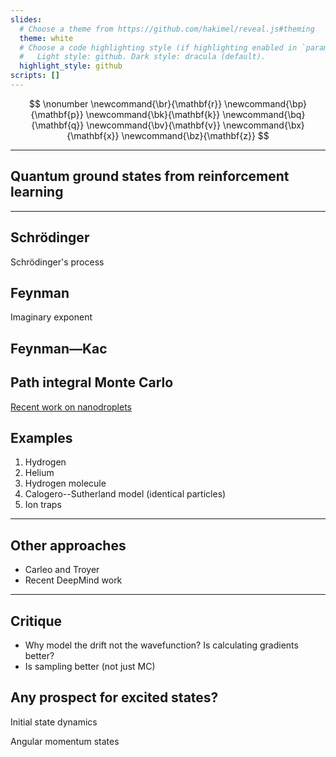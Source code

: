 ```yaml
---
slides:
  # Choose a theme from https://github.com/hakimel/reveal.js#theming
  theme: white
  # Choose a code highlighting style (if highlighting enabled in `params.toml`)
  #   Light style: github. Dark style: dracula (default).
  highlight_style: github
scripts: []
---
```


$$
\nonumber
\newcommand{\br}{\mathbf{r}}
\newcommand{\bp}{\mathbf{p}}
\newcommand{\bk}{\mathbf{k}}
\newcommand{\bq}{\mathbf{q}}
\newcommand{\bv}{\mathbf{v}}
\newcommand{\bx}{\mathbf{x}}
\newcommand{\bz}{\mathbf{z}}
$$

---

## Quantum ground states from reinforcement learning


---

## Schrödinger

Schrödinger's process

## Feynman

Imaginary exponent

## Feynman—Kac


## Path integral Monte Carlo

[Recent work on nanodroplets](https://www.diva-portal.org/smash/get/diva2:828485/FULLTEXT01.pdf)


## Examples

1. Hydrogen
2. Helium
3. Hydrogen molecule
4. Calogero--Sutherland model (identical particles)
5. Ion traps

---

## Other approaches

- Carleo and Troyer
- Recent DeepMind work

---

## Critique

- Why model the drift not the wavefunction? Is calculating gradients better?
- Is sampling better (not just MC)

## Any prospect for excited states?

Initial state dynamics

Angular momentum states

